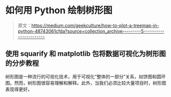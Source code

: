 # 如何用 Python 绘制树形图

> 原文：<https://medium.com/geekculture/how-to-plot-a-treemap-in-python-48743061cfda?source=collection_archive---------5----------------------->

## 使用 squarify 和 matplotlib 包将数据可视化为树形图的分步教程

树形图是一种流行的可视化技术，用于可视化“整体的一部分”关系，如饼图和圆环图。然而，树形图很容易理解和解释。此外，当我们必须比较大量项目时，树形图表现得更好。